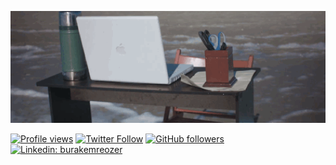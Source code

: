 <img src="https://raw.githubusercontent.com/bubabi/bubabi/master/cover.gif"></img>

[![Profile views](https://gpvc.arturio.dev/bubabi)](https://github.com/bubabi)
[![Twitter Follow](https://img.shields.io/twitter/follow/burakemreozer?label=Follow)](https://twitter.com/burakemreozer?lang=en)
[![GitHub followers](https://img.shields.io/github/followers/bubabi?label=Follow&style=social)](https://github.com/bubabi)
[![Linkedin: burakemreozer](https://img.shields.io/badge/-Follow-blue?style=flat-square&logo=Linkedin&logoColor=white&link=https://www.linkedin.com/in/burakemreozer/)](https://www.linkedin.com/in/burakemreozer/)
<!--
[![](https://img.shields.io/badge/linkedin-%230077B5.svg?&style=for-the-badge&logo=linkedin&logoColor=white)](https://www.linkedin.com/in/burakemreozer/) [![Mail Badge](https://img.shields.io/badge/burakemreozer@gmail.com-c14438?style=for-the-badge&logo=Gmail&logoColor=white&link=mailto:burakemreozer@gmail.com)](mailto:burakemreozer@gmail.com)

![Visitor Count](https://profile-counter.glitch.me/bubabi/count.svg)


Here are some ideas to get you started:

- 🔭 I’m currently working on ...
- 🌱 I’m currently learning ...
- 👯 I’m looking to collaborate on ...
- 🤔 I’m looking for help with ...
- 💬 Ask me about ...
- 📫 How to reach me: ...
- 😄 Pronouns: ...
- ⚡ Fun fact: ...
-->
